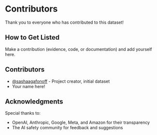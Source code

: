 # Contributors

Thank you to everyone who has contributed to this dataset!

## How to Get Listed
Make a contribution (evidence, code, or documentation) and add yourself here.

## Contributors
- [@sashaagafonoff](https://github.com/sashaagafonoff) - Project creator, initial dataset
- Your name here!

## Acknowledgments
Special thanks to:
- OpenAI, Anthropic, Google, Meta, and Amazon for their transparency
- The AI safety community for feedback and suggestions